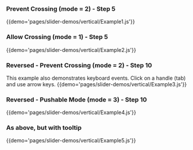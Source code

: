 ### Prevent Crossing (mode = 2) - Step 5 
{{demo='pages/slider-demos/vertical/Example1.js'}}

### Allow Crossing (mode = 1) - Step 5 
{{demo='pages/slider-demos/vertical/Example2.js'}}

### Reversed - Prevent Crossing (mode = 2) - Step 10
This example also demonstrates keyboard events. Click on a handle (tab) and use arrow keys.
{{demo='pages/slider-demos/vertical/Example3.js'}}

### Reversed - Pushable Mode (mode = 3) - Step 10 
{{demo='pages/slider-demos/vertical/Example4.js'}}

### As above, but with tooltip 
{{demo='pages/slider-demos/vertical/Example5.js'}}